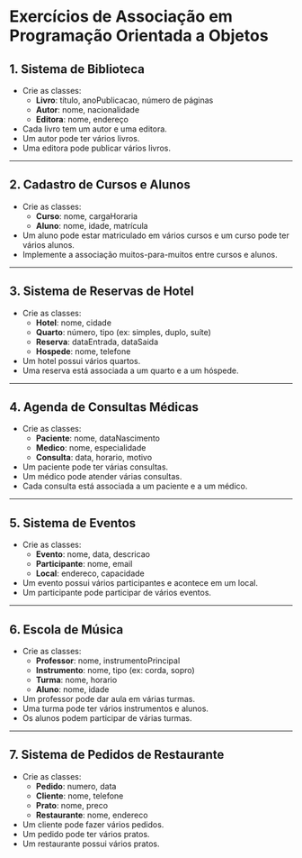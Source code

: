 # Exercícios de Associação em Programação Orientada a Objetos

## 1. Sistema de Biblioteca

- Crie as classes:
    - **Livro**: título, anoPublicacao, número de páginas
    - **Autor**: nome, nacionalidade
    - **Editora**: nome, endereço
- Cada livro tem um autor e uma editora.
- Um autor pode ter vários livros.
- Uma editora pode publicar vários livros.


---

## 2. Cadastro de Cursos e Alunos

- Crie as classes:
    - **Curso**: nome, cargaHoraria
    - **Aluno**: nome, idade, matrícula
- Um aluno pode estar matriculado em vários cursos e um curso pode ter vários alunos.
- Implemente a associação muitos-para-muitos entre cursos e alunos.


---

## 3. Sistema de Reservas de Hotel

- Crie as classes:
    - **Hotel**: nome, cidade
    - **Quarto**: número, tipo (ex: simples, duplo, suíte)
    - **Reserva**: dataEntrada, dataSaida
    - **Hospede**: nome, telefone
- Um hotel possui vários quartos.
- Uma reserva está associada a um quarto e a um hóspede.


---

## 4. Agenda de Consultas Médicas

- Crie as classes:
    - **Paciente**: nome, dataNascimento
    - **Medico**: nome, especialidade
    - **Consulta**: data, horario, motivo
- Um paciente pode ter várias consultas.
- Um médico pode atender várias consultas.
- Cada consulta está associada a um paciente e a um médico.


---

## 5. Sistema de Eventos

- Crie as classes:
    - **Evento**: nome, data, descricao
    - **Participante**: nome, email
    - **Local**: endereco, capacidade
- Um evento possui vários participantes e acontece em um local.
- Um participante pode participar de vários eventos.


---

## 6. Escola de Música

- Crie as classes:
    - **Professor**: nome, instrumentoPrincipal
    - **Instrumento**: nome, tipo (ex: corda, sopro)
    - **Turma**: nome, horario
    - **Aluno**: nome, idade
- Um professor pode dar aula em várias turmas.
- Uma turma pode ter vários instrumentos e alunos.
- Os alunos podem participar de várias turmas.


---

## 7. Sistema de Pedidos de Restaurante

- Crie as classes:
    - **Pedido**: numero, data
    - **Cliente**: nome, telefone
    - **Prato**: nome, preco
    - **Restaurante**: nome, endereco
- Um cliente pode fazer vários pedidos.
- Um pedido pode ter vários pratos.
- Um restaurante possui vários pratos.

